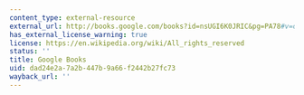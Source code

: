 ```yaml
---
content_type: external-resource
external_url: http://books.google.com/books?id=nsUGI6K0JRIC&pg=PA78#v=onepage
has_external_license_warning: true
license: https://en.wikipedia.org/wiki/All_rights_reserved
status: ''
title: Google Books
uid: dad24e2a-7a2b-447b-9a66-f2442b27fc73
wayback_url: ''
---
```

